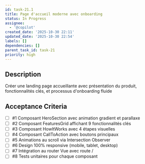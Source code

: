 ```yaml
---
id: task-21.1
title: Page d'accueil moderne avec onboarding
status: In Progress
assignee:
  - '@copilot'
created_date: '2025-10-30 22:11'
updated_date: '2025-10-30 22:54'
labels: []
dependencies: []
parent_task_id: task-21
priority: high
---
```


## Description

<!-- SECTION:DESCRIPTION:BEGIN -->
Créer une landing page accueillante avec présentation du produit, fonctionnalités clés, et processus d'onboarding fluide
<!-- SECTION:DESCRIPTION:END -->

## Acceptance Criteria
<!-- AC:BEGIN -->
- [ ] #1 Composant HeroSection avec animation gradient et parallaxe
- [ ] #2 Composant FeaturesGrid affichant 9 fonctionnalités clés
- [ ] #3 Composant HowItWorks avec 4 étapes visuelles
- [ ] #4 Composant CallToAction avec boutons principaux
- [ ] #5 Animations au scroll via Intersection Observer
- [ ] #6 Design 100% responsive (mobile, tablet, desktop)
- [ ] #7 Intégration au router Vue avec route /
- [ ] #8 Tests unitaires pour chaque composant
<!-- AC:END -->
